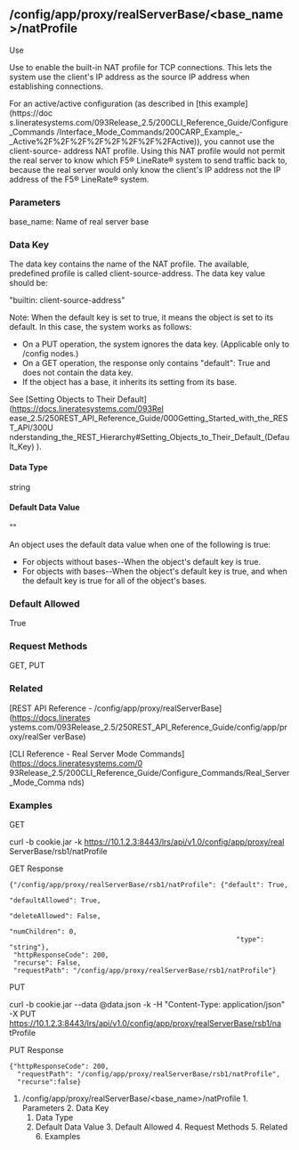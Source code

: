 ## /config/app/proxy/realServerBase/<base_name>/natProfile

Use

Use to enable the built-in NAT profile for TCP connections. This lets the
system use the client's IP address as the source IP address when establishing
connections.

For an active/active configuration (as described in [this example](https://doc
s.lineratesystems.com/093Release_2.5/200CLI_Reference_Guide/Configure_Commands
/Interface_Mode_Commands/200CARP_Example_-
_Active%2F%2F%2F%2F%2F%2F%2F%2FActive)), you cannot use the client-source-
address NAT profile. Using this NAT profile would not permit the real server
to know which F5® LineRate® system to send traffic back to, because the real
server would only know the client's IP address not the IP address of the F5®
LineRate® system.

### Parameters

base_name: Name of real server base

### Data Key

The data key contains the name of the NAT profile. The available, predefined
profile is called client-source-address. The data key value should be:

"builtin: client-source-address"

Note: When the default key is set to true, it means the object is set to its
default. In this case, the system works as follows:

  * On a PUT operation, the system ignores the data key. (Applicable only to /config nodes.)
  * On a GET operation, the response only contains "default": True and does not contain the data key.
  * If the object has a base, it inherits its setting from its base.

See [Setting Objects to Their Default](https://docs.lineratesystems.com/093Rel
ease_2.5/250REST_API_Reference_Guide/000Getting_Started_with_the_REST_API/300U
nderstanding_the_REST_Hierarchy#Setting_Objects_to_Their_Default_(Default_Key)
).

#### Data Type

string

#### Default Data Value

""

An object uses the default data value when one of the following is true:

  * For objects without bases--When the object's default key is true.
  * For objects with bases--When the object's default key is true, and when the default key is true for all of the object's bases.

### Default Allowed

True

### Request Methods

GET, PUT

### Related

[REST API Reference - /config/app/proxy/realServerBase](https://docs.linerates
ystems.com/093Release_2.5/250REST_API_Reference_Guide/config/app/proxy/realSer
verBase)

[CLI Reference - Real Server Mode Commands](https://docs.lineratesystems.com/0
93Release_2.5/200CLI_Reference_Guide/Configure_Commands/Real_Server_Mode_Comma
nds)

### Examples

GET

curl -b cookie.jar -k https://10.1.2.3:8443/lrs/api/v1.0/config/app/proxy/real
ServerBase/rsb1/natProfile

GET Response

    
    {"/config/app/proxy/realServerBase/rsb1/natProfile": {"default": True,
                                                             "defaultAllowed": True,
                                                             "deleteAllowed": False,
                                                             "numChildren": 0,
                                                             "type": "string"},
     "httpResponseCode": 200,
     "recurse": False,
     "requestPath": "/config/app/proxy/realServerBase/rsb1/natProfile"}
    

PUT

curl -b cookie.jar --data @data.json -k -H "Content-Type: application/json" -X
PUT https://10.1.2.3:8443/lrs/api/v1.0/config/app/proxy/realServerBase/rsb1/na
tProfile

PUT Response

    
    {"httpResponseCode": 200,
      "requestPath": "/config/app/proxy/realServerBase/rsb1/natProfile",
      "recurse":false}

  1. /config/app/proxy/realServerBase/<base_name>/natProfile
    1. Parameters
    2. Data Key
      1. Data Type
      2. Default Data Value
    3. Default Allowed
    4. Request Methods
    5. Related
    6. Examples

